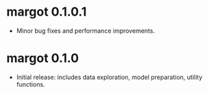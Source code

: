 

# margot 0.1.0.1

* Minor bug fixes and performance improvements.


# margot 0.1.0

* Initial release: includes data exploration, model preparation, utility functions.
